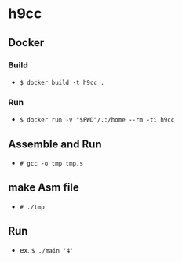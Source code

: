 # h9cc

## Docker

### Build

- `$ docker build -t h9cc .`

### Run

- `$ docker run -v "$PWD"/.:/home --rm -ti h9cc`

## Assemble and Run

- `# gcc -o tmp tmp.s`

## make Asm file

- `# ./tmp`

## Run

- ex. `$ ./main '4'`
